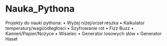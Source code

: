 # Nauka_Pythona
Projekty do nauki pythona:
  •	Wyżej niżej/orzeł reszka
  •	Kalkulator temperatury/wagi/odległości
  •	Szyfrowanie rot
  •	Fizz Buzz
  •	Kamień/Papier/Nożyce
  •	Wisielec
  •	Generator losowych słów
  •	Generator Haseł
